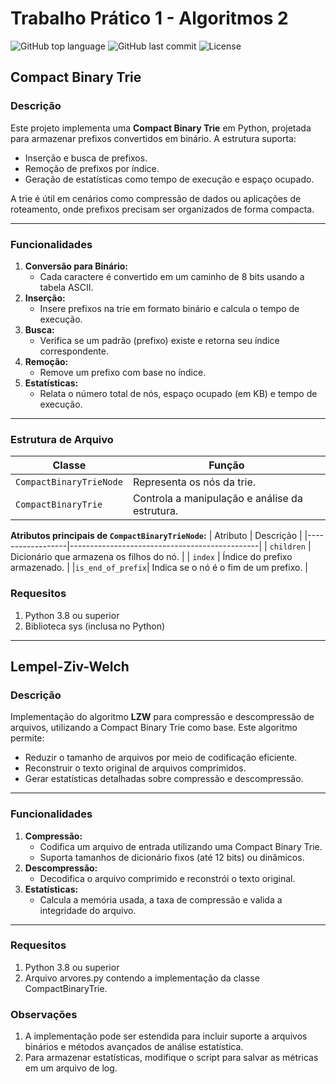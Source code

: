 # **Trabalho Prático 1 - Algoritmos 2**

![GitHub top language](https://img.shields.io/github/languages/top/IgorCrispimTrabalho_Pratico1_ALG2)
![GitHub last commit](https://img.shields.io/github/last-commit/IgorCrispimTrabalho_Pratico1_ALG2)
![License](https://img.shields.io/badge/license-MIT-blue)

## **Compact Binary Trie**

### **Descrição**
Este projeto implementa uma **Compact Binary Trie** em Python, projetada para armazenar prefixos convertidos em binário. A estrutura suporta:
- Inserção e busca de prefixos.
- Remoção de prefixos por índice.
- Geração de estatísticas como tempo de execução e espaço ocupado.

A trie é útil em cenários como compressão de dados ou aplicações de roteamento, onde prefixos precisam ser organizados de forma compacta.

---

### **Funcionalidades**
1. **Conversão para Binário:**
   - Cada caractere é convertido em um caminho de 8 bits usando a tabela ASCII.
2. **Inserção:**
   - Insere prefixos na trie em formato binário e calcula o tempo de execução.
3. **Busca:**
   - Verifica se um padrão (prefixo) existe e retorna seu índice correspondente.
4. **Remoção:**
   - Remove um prefixo com base no índice.
5. **Estatísticas:**
   - Relata o número total de nós, espaço ocupado (em KB) e tempo de execução.

---

### **Estrutura de Arquivo**
| Classe                   | Função                                             |
|--------------------------|----------------------------------------------------|
| `CompactBinaryTrieNode`  | Representa os nós da trie.                         |
| `CompactBinaryTrie`      | Controla a manipulação e análise da estrutura.     |

**Atributos principais de `CompactBinaryTrieNode`:**
| Atributo         | Descrição                                     |
|------------------|-----------------------------------------------|
| `children`       | Dicionário que armazena os filhos do nó.      |
| `index`          | Índice do prefixo armazenado.                 |
|`is_end_of_prefix`| Indica se o nó é o fim de um prefixo.         |

### **Requesitos**
1. Python 3.8 ou superior
2. Biblioteca sys (inclusa no Python)

---

## **Lempel-Ziv-Welch**

### **Descrição**
Implementação do algoritmo **LZW** para compressão e descompressão de arquivos, utilizando a Compact Binary Trie como base. Este algoritmo permite:
- Reduzir o tamanho de arquivos por meio de codificação eficiente.
- Reconstruir o texto original de arquivos comprimidos.
- Gerar estatísticas detalhadas sobre compressão e descompressão.

---

### **Funcionalidades**
1. **Compressão:**
   - Codifica um arquivo de entrada utilizando uma Compact Binary Trie.
   - Suporta tamanhos de dicionário fixos (até 12 bits) ou dinâmicos.
2. **Descompressão:**
   - Decodifica o arquivo comprimido e reconstrói o texto original.
3. **Estatísticas:**
   - Calcula a memória usada, a taxa de compressão e valida a integridade do arquivo.

---

### **Requesitos**
1. Python 3.8 ou superior
2. Arquivo arvores.py contendo a implementação da classe CompactBinaryTrie.

### **Observações**
1. A implementação pode ser estendida para incluir suporte a arquivos binários e métodos avançados de análise estatística.
2. Para armazenar estatísticas, modifique o script para salvar as métricas em um arquivo de log.


